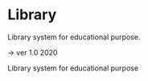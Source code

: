 # Library
Library system for educational purpose.

-> ver 1.0 2020

Library system for educational purpose

